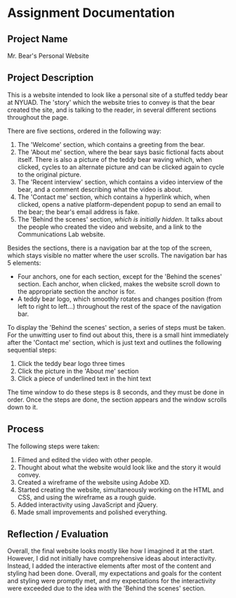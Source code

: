 # Assignment Documentation

## Project Name

Mr. Bear's Personal Website

## Project Description

This is a website intended to look like a personal site of a stuffed teddy bear at NYUAD. The 'story' which the website tries to convey is that the bear created the site, and is talking to the reader, in several different sections throughout the page.

There are five sections, ordered in the following way:

1. The 'Welcome' section, which contains a greeting from the bear.
2. The 'About me' section, where the bear says basic fictional facts about itself. There is also a picture of the teddy bear waving which, when clicked, cycles to an alternate picture and can be clicked again to cycle to the original picture.
3. The 'Recent interview' section, which contains a video interview of the bear, and a comment describing what the video is about.
4. The 'Contact me' section, which contains a hyperlink which, when clicked, opens a native platform-dependent popup to send an email to the bear; the bear's email address is fake.
5. The 'Behind the scenes' section, _which is initially hidden_. It talks about the people who created the video and website, and a link to the Communications Lab website.

Besides the sections, there is a navigation bar at the top of the screen, which stays visible no matter where the user scrolls. The navigation bar has 5 elements:

- Four anchors, one for each section, except for the 'Behind the scenes' section. Each anchor, when clicked, makes the website scroll down to the appropriate section the anchor is for.
- A teddy bear logo, which smoothly rotates and changes position (from left to right to left...) throughout the rest of the space of the navigation bar.

To display the 'Behind the scenes' section, a series of steps must be taken. For the unwitting user to find out about this, there is a small hint immediately after the 'Contact me' section, which is just text and outlines the following sequential steps:

1. Click the teddy bear logo three times
2. Click the picture in the 'About me' section
3. Click a piece of underlined text in the hint text

The time window to do these steps is 8 seconds, and they must be done in order. Once the steps are done, the section appears and the window scrolls down to it.

## Process

The following steps were taken:

1. Filmed and edited the video with other people.
2. Thought about what the website would look like and the story it would convey.
3. Created a wireframe of the website using Adobe XD.
4. Started creating the website, simultaneously working on the HTML and CSS, and using the wireframe as a rough guide.
5. Added interactivity using JavaScript and jQuery.
6. Made small improvements and polished everything.

## Reflection / Evaluation

Overall, the final website looks mostly like how I imagined it at the start. However, I did not initially have comprehensive ideas about interactivity. Instead, I added the interactive elements after most of the content and styling had been done. Overall, my expectations and goals for the content and styling were promptly met, and my expectations for the interactivity were exceeded due to the idea with the 'Behind the scenes' section.
